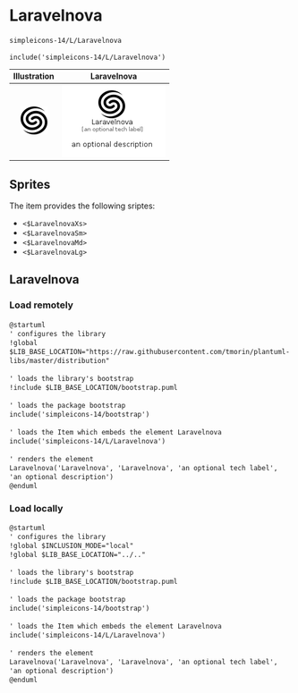 # Laravelnova


```text
simpleicons-14/L/Laravelnova
```

```text
include('simpleicons-14/L/Laravelnova')
```



| Illustration | Laravelnova |
| :---: | :---: |
| ![illustration for Illustration](../../simpleicons-14/L/Laravelnova.png) | ![illustration for Laravelnova](../../simpleicons-14/L/Laravelnova.Local.png) |



## Sprites
The item provides the following sriptes:

- `<$LaravelnovaXs>`
- `<$LaravelnovaSm>`
- `<$LaravelnovaMd>`
- `<$LaravelnovaLg>`





## Laravelnova

### Load remotely
```plantuml
@startuml
' configures the library
!global $LIB_BASE_LOCATION="https://raw.githubusercontent.com/tmorin/plantuml-libs/master/distribution"

' loads the library's bootstrap
!include $LIB_BASE_LOCATION/bootstrap.puml

' loads the package bootstrap
include('simpleicons-14/bootstrap')

' loads the Item which embeds the element Laravelnova
include('simpleicons-14/L/Laravelnova')

' renders the element
Laravelnova('Laravelnova', 'Laravelnova', 'an optional tech label', 'an optional description')
@enduml
```

### Load locally
```plantuml
@startuml
' configures the library
!global $INCLUSION_MODE="local"
!global $LIB_BASE_LOCATION="../.."

' loads the library's bootstrap
!include $LIB_BASE_LOCATION/bootstrap.puml

' loads the package bootstrap
include('simpleicons-14/bootstrap')

' loads the Item which embeds the element Laravelnova
include('simpleicons-14/L/Laravelnova')

' renders the element
Laravelnova('Laravelnova', 'Laravelnova', 'an optional tech label', 'an optional description')
@enduml
```

